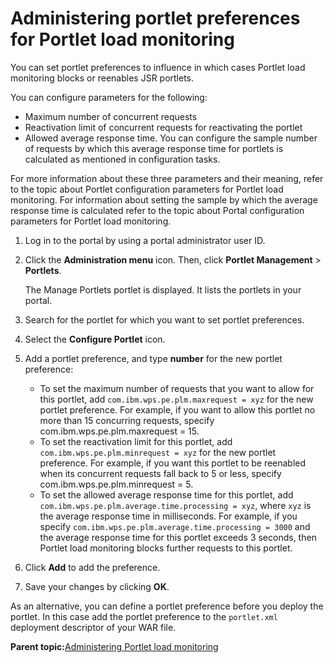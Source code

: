 # Administering portlet preferences for Portlet load monitoring 

You can set portlet preferences to influence in which cases Portlet load monitoring blocks or reenables JSR portlets.

You can configure parameters for the following:

-   Maximum number of concurrent requests
-   Reactivation limit of concurrent requests for reactivating the portlet
-   Allowed average response time. You can configure the sample number of requests by which this average response time for portlets is calculated as mentioned in configuration tasks.

For more information about these three parameters and their meaning, refer to the topic about Portlet configuration parameters for Portlet load monitoring. For information about setting the sample by which the average response time is calculated refer to the topic about Portal configuration parameters for Portlet load monitoring.

1.  Log in to the portal by using a portal administrator user ID.

2.  Click the **Administration menu** icon. Then, click **Portlet Management** \> **Portlets**.

    The Manage Portlets portlet is displayed. It lists the portlets in your portal.

3.  Search for the portlet for which you want to set portlet preferences.

4.  Select the **Configure Portlet** icon.

5.  Add a portlet preference, and type **number** for the new portlet preference:

    -   To set the maximum number of requests that you want to allow for this portlet, add `com.ibm.wps.pe.plm.maxrequest = xyz` for the new portlet preference. For example, if you want to allow this portlet no more than 15 concurring requests, specify com.ibm.wps.pe.plm.maxrequest = 15.
    -   To set the reactivation limit for this portlet, add `com.ibm.wps.pe.plm.minrequest = xyz` for the new portlet preference. For example, if you want this portlet to be reenabled when its concurrent requests fall back to 5 or less, specify com.ibm.wps.pe.plm.minrequest = 5.
    -   To set the allowed average response time for this portlet, add `com.ibm.wps.pe.plm.average.time.processing = xyz`, where `xyz` is the average response time in milliseconds. For example, if you specify `com.ibm.wps.pe.plm.average.time.processing = 3000` and the average response time for this portlet exceeds 3 seconds, then Portlet load monitoring blocks further requests to this portlet.
6.  Click **Add** to add the preference.

7.  Save your changes by clicking **OK**.


As an alternative, you can define a portlet preference before you deploy the portlet. In this case add the portlet preference to the `portlet.xml` deployment descriptor of your WAR file.

**Parent topic:**[Administering Portlet load monitoring ](../dev-portlet/plmt_admin.md)

